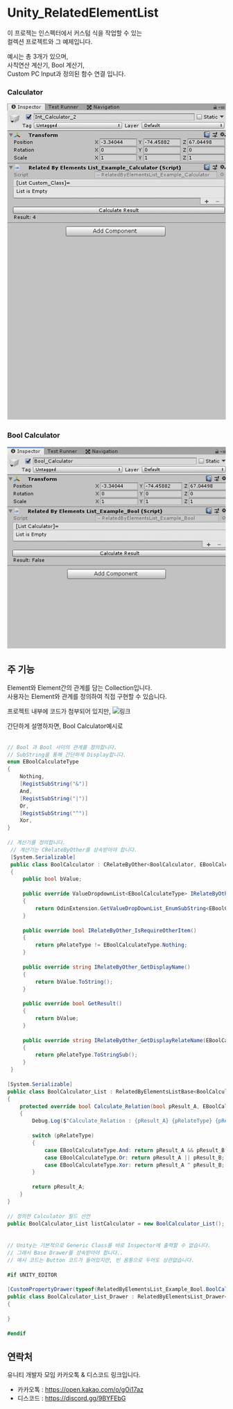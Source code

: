 # Unity_RelatedElementList

이 프로젝는 인스펙터에서 커스텀 식을 작업할 수 있는 <br>
컬렉션 프로젝트와 그 예제입니다. <br>

예시는 총 3개가 있으며, <br>
사칙연산 계산기, Bool 계산기, <br>
Custom PC Input과 정의된 함수 연결 입니다. <br>

### Calculator
![](https://github.com/KorStrix/Unity_RelatedElementList/blob/master/ImageForGithub/Int_Calculator.gif?raw=true)

### Bool Calculator
![](https://github.com/KorStrix/Unity_RelatedElementList/blob/master/ImageForGithub/Bool_Calculator.gif?raw=true)


## 주 기능

Element와 Element간의 관계를 담는 Collection입니다. <br>
사용자는 Element와 관계를 정의하여 직접 구현할 수 있습니다. <br>

프로젝트 내부에 코드가 첨부되어 있지만, ![링크](https://github.com/KorStrix/Unity_RelatedElementList/blob/master/Assets/StrixLibrary/Example/RelatedByElementsList/RelatedByElementsList_Example_Bool.cs) <br>

간단하게 설명하자면, Bool Calculator예시로 <br>

```csharp

// Bool 과 Bool 사이의 관계를 정의합니다.
// SubString을 통해 간단하게 Display합니다.
enum EBoolCalculateType
{
    Nothing,
    [RegistSubString("&")]
    And,
    [RegistSubString("|")]
    Or,
    [RegistSubString("^")]
    Xor,
}

// 계산기를 정의합니다.
 // 계산기는 CRelateByOther를 상속받아야 합니다.
 [System.Serializable]
 public class BoolCalculator : CRelateByOther<BoolCalculator, EBoolCalculateType, bool>
 {
     public bool bValue;

     public override ValueDropdownList<EBoolCalculateType> IRelateByOther_GetEditorDisplayNameList()
     {
         return OdinExtension.GetValueDropDownList_EnumSubString<EBoolCalculateType>();
     }

     public override bool IRelateByOther_IsRequireOtherItem()
     {
         return pRelateType != EBoolCalculateType.Nothing;
     }

     public override string IRelateByOther_GetDisplayName()
     {
         return bValue.ToString();
     }

     public override bool GetResult()
     {
         return bValue;
     }

     public override string IRelateByOther_GetDisplayRelateName(EBoolCalculateType pRelateType)
     {
         return pRelateType.ToStringSub();
     }
 }

[System.Serializable]
public class BoolCalculator_List : RelatedByElementsListBase<BoolCalculator, EBoolCalculateType, bool>
{
    protected override bool Calculate_Relation(bool pResult_A, EBoolCalculateType pRelateType, bool pResult_B)
    {
        Debug.Log($"Calculate_Relation : {pResult_A} {pRelateType} {pResult_B}");

        switch (pRelateType)
        {
            case EBoolCalculateType.And: return pResult_A && pResult_B;
            case EBoolCalculateType.Or: return pResult_A || pResult_B;
            case EBoolCalculateType.Xor: return pResult_A ^ pResult_B;
        }

        return pResult_A;
    }
}

// 정의한 Calculator 필드 선언
public BoolCalculator_List listCalculator = new BoolCalculator_List();


// Unity는 기본적으로 Generic Class를 바로 Inspector에 출력할 수 없습니다.
// 그래서 Base Drawer를 상속받아야 합니다..
// 예시 코드는 Button 코드가 들어있지만, 빈 몸통으로 두어도 상관없습니다.

#if UNITY_EDITOR

[CustomPropertyDrawer(typeof(RelatedByElementsList_Example_Bool.BoolCalculator_List))]
public class BoolCalculator_List_Drawer : RelatedByElementsList_Drawer<RelatedByElementsList_Example_Bool.BoolCalculator, RelatedByElementsList_Example_Bool.EBoolCalculateType, bool>
{

}

#endif

```


## 연락처
유니티 개발자 모임 카카오톡 & 디스코드 링크입니다.

- 카카오톡 : https://open.kakao.com/o/gOi17az
- 디스코드 : https://discord.gg/9BYFEbG
